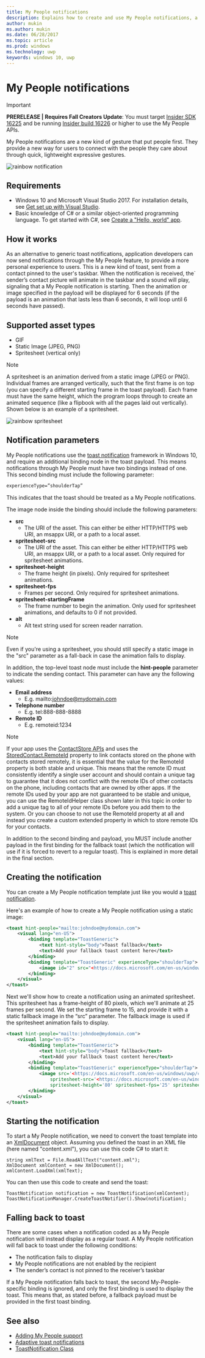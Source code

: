 ```yaml
---
title: My People notifications
description: Explains how to create and use My People notifications, a new kind of toast.
author: mukin
ms.author: mukin
ms.date: 06/28/2017
ms.topic: article
ms.prod: windows
ms.technology: uwp
keywords: windows 10, uwp
---
```


# My People notifications

> [!IMPORTANT]
> **PRERELEASE | Requires Fall Creators Update**: You must target [Insider SDK 16225](https://www.microsoft.com/en-us/software-download/windowsinsiderpreviewSDK) and be running [Insider build 16226](https://blogs.windows.com/windowsexperience/2017/06/21/announcing-windows-10-insider-preview-build-16226-pc/) or higher to use the My People APIs.

My People notifications are a new kind of gesture that put people first. They provide a new way for users to connect with the people they care about through quick, lightweight expressive gestures.

![rainbow notification](images/my-people-notification.png)

## Requirements

+ Windows 10 and Microsoft Visual Studio 2017. For installation details, see [Get set up with Visual Studio](https://docs.microsoft.com/en-us/windows/uwp/get-started/get-set-up).
+ Basic knowledge of C# or a similar object-oriented programming language. To get started with C#, see [Create a "Hello, world" app](https://docs.microsoft.com/en-us/windows/uwp/get-started/create-a-hello-world-app-xaml-universal).

## How it works

As an alternative to generic toast notifications, application developers can now send notifications through the My People feature, to provide a more personal experience to users. This is a new kind of toast, sent from a contact pinned to the user's taskbar. When the notification is received, the` sender’s contact picture will animate in the taskbar and a sound will play, signaling that a My People notification is starting. Then the animation or image specified in the payload will be displayed for 6 seconds (if the payload is an animation that lasts less than 6 seconds, it will loop until 6 seconds have passed).

## Supported asset types

+ GIF
+ Static Image (JPEG, PNG)
+ Spritesheet (vertical only)

> [!NOTE]
> A spritesheet is an animation derived from a static image (JPEG or PNG). Individual frames are arranged vertically, such that the first frame is on top (you can specify a different starting frame in the toast payload). Each frame must have the same height, which the program loops through to create an animated sequence (like a flipbook with all the pages laid out vertically). Shown below is an example of a spritesheet.

![rainbow spritesheet](images/shoulder-tap-rainbow-spritesheet.png)

## Notification parameters
My People notifications use the [toast notification](../controls-and-patterns/tiles-and-notifications-adaptive-interactive-toasts.md) framework in Windows 10, and require an additional binding node in the toast payload. This means notifications through My People must have two bindings instead of one. This second binding must include the following parameter:

```xml
experienceType=”shoulderTap”
```

This indicates that the toast should be treated as a My People notifications.

The image node inside the binding should include the following parameters:

+ **src**
    + The URI of the asset. This can either be either HTTP/HTTPS web URI, an msappx URI, or a path to a local asset.
+ **spritesheet-src**
    + The URI of the asset. This can either be either HTTP/HTTPS web URI, an msappx URI, or a path to a local asset. Only required for spritesheet animations.
+ **spritesheet-height**
    + The frame height (in pixels). Only required for spritesheet animations.
+ **spritesheet-fps**
    + Frames per second. Only required for spritesheet animations.
+ **spritesheet-startingFrame**
    + The frame number to begin the animation. Only used for spritesheet animations, and defaults to 0 if not provided.
+ **alt**
    + Alt text string used for screen reader narration.

> [!NOTE]
> Even if you're using a spritesheet, you should still specify a static image in the "src" parameter as a fall-back in case the animation fails to display.

In addition, the top-level toast node must include the **hint-people** parameter to indicate the sending contact. This parameter can have any the following values:

+ **Email address** 
    + E.g. mailto:johndoe@mydomain.com
+ **Telephone number** 
    + E.g. tel:888-888-8888
+ **Remote ID** 
    + E.g. remoteid:1234

> [!NOTE]
> If your app uses the [ContactStore APIs](https://docs.microsoft.com/en-us/uwp/api/windows.applicationmodel.contacts.contactstore) and uses the [StoredContact.RemoteId](https://docs.microsoft.com/en-us/uwp/api/Windows.Phone.PersonalInformation.StoredContact#Windows_Phone_PersonalInformation_StoredContact_RemoteId) property to link contacts stored on the phone with contacts stored remotely, it is essential that the value for the RemoteId property is both stable and unique. This means that the remote ID must consistently identify a single user account and should contain a unique tag to guarantee that it does not conflict with the remote IDs of other contacts on the phone, including contacts that are owned by other apps.
> If the remote IDs used by your app are not guaranteed to be stable and unique, you can use the RemoteIdHelper class shown later in this topic in order to add a unique tag to all of your remote IDs before you add them to the system. Or you can choose to not use the RemoteId property at all and instead you create a custom extended property in which to store remote IDs for your contacts.

In addition to the second binding and payload, you MUST include another payload in the first binding for the fallback toast (which the notification will use if it is forced to revert to a regular toast). This is explained in more detail in the final section.

## Creating the notification
You can create a My People notification template just like you would a [toast notification](../controls-and-patterns/tiles-and-notifications-adaptive-interactive-toasts.md).

Here's an example of how to create a My People notification using a static image:

```xml
<toast hint-people="mailto:johndoe@mydomain.com">
    <visual lang="en-US">
        <binding template="ToastGeneric">
            <text hint-style="body">Toast fallback</text>
            <text>Add your fallback toast content here</text>
        </binding>
        <binding template="ToastGeneric" experienceType="shoulderTap">
            <image id="2" src="<https://docs.microsoft.com/en-us/windows/uwp/contacts-and-calendar/images/shoulder-tap-static-payload.png>"/>
        </binding>
    </visual>
</toast>
```

<!-- If you start the notification, it should look like this: -->

<!-- ![static image notification](images/shoulder-tap-static.gif) -->

Next we'll show how to create a notification using an animated spritesheet. This spritesheet has a frame-height of 80 pixels, which we'll animate at 25 frames per second. We set the starting frame to 15, and provide it with a static fallback image in the “src” parameter. The fallback image is used if the spritesheet animation fails to display.

```xml
<toast hint-people="mailto:johndoe@mydomain.com">
    <visual lang="en-US">
        <binding template="ToastGeneric">
            <text hint-style="body">Toast fallback</text>
            <text>Add your fallback toast content here</text>
        </binding>
        <binding template="ToastGeneric" experienceType="shoulderTap">
            <image src='<https://docs.microsoft.com/en-us/windows/uwp/contacts-and-calendar/images/shoulder-tap-pizza-static.png>'
                spritesheet-src='<https://docs.microsoft.com/en-us/windows/uwp/contacts-and-calendar/images/shoulder-tap-pizza-spritesheet.png>'
                spritesheet-height='80' spritesheet-fps='25' spritesheet-startingFrame='15'/>
        </binding>
    </visual>
</toast>
```

<!-- If you start the notification, it should look like this: -->

<!-- ![spritesheet notification](images/shoulder-tap-pizza.gif) -->

## Starting the notification
To start a My People notification, we need to convert the toast template into an [XmlDocument](https://msdn.microsoft.com/en-us/library/windows/apps/windows.data.xml.dom.xmldocument.aspx) object. Assuming you defined the toast in an XML file (here named "content.xml"), you can use this code C# to start it:

```CSharp
string xmlText = File.ReadAllText("content.xml");
XmlDocument xmlContent = new XmlDocument();
xmlContent.LoadXml(xmlText);
```

You can then use this code to create and send the toast:

```CSharp
ToastNotification notification = new ToastNotification(xmlContent);
ToastNotificationManager.CreateToastNotifier().Show(notification);
```

## Falling back to toast
There are some cases when a notification coded as a My People notification will instead display as a regular toast. A My People notification will fall back to toast under the following conditions:

+ The notification fails to display
+ My People notifications are not enabled by the recipient
+ The sender’s contact is not pinned to the receiver’s taskbar

If a My People notification falls back to toast, the second My-People-specific binding is ignored, and only the first binding is used to display the toast. This means that, as stated before, a fallback payload must be provided in the first toast binding.

## See also
+ [Adding My People support](my-people-support.md)
+ [Adaptive toast notifications](../controls-and-patterns/tiles-and-notifications-adaptive-interactive-toasts.md)
+ [ToastNotification Class](https://docs.microsoft.com/en-us/uwp/api/windows.ui.notifications.toastnotification)
